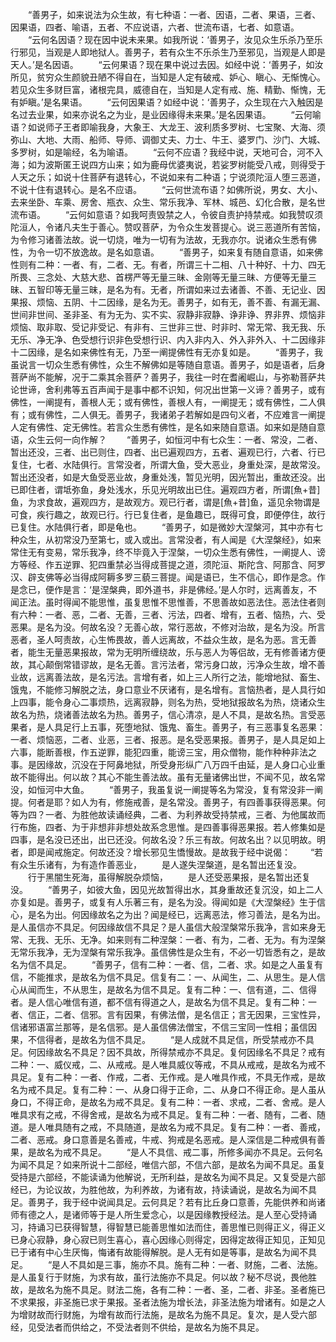 <!-- { "loadSidebar": true } -->
　　“善男子，如来说法为众生故，有七种语：一者、因语，二者、果语，三者、因果语，四者、喻语，五者、不应说语，六者、世流布语，七者、如意语。
　　“云何名因语？现在因中说未来果。如我所说：‘善男子，汝见众生乐杀乃至乐行邪见，当观是人即地狱人。善男子，若有众生不乐杀生乃至邪见，当观是人即是天人。’是名因语。
　　“云何果语？现在果中说过去因。如经中说：‘善男子，如汝所见，贫穷众生颜貌丑陋不得自在，当知是人定有破戒、妒心、瞋心、无惭愧心。若见众生多财巨富，诸根完具，威德自在，当知是人定有戒、施、精勤、惭愧，无有妒瞋。’是名果语。
　　“云何因果语？如经中说：‘善男子，众生现在六入触因是名过去业果，如来亦说名之为业，是业因缘得未来果。’是名因果语。
　　“云何喻语？如说师子王者即喻我身，大象王、大龙王、波利质多罗树、七宝聚、大海、须弥山、大地、大雨、船师、导师、调御丈夫、力士、牛王、婆罗门、沙门、大城、多罗树，如是喻经，名为喻语。
　　“云何不应语？我经中说，天地可合，河不入海；如为波斯匿王说四方山来；如为鹿母优婆夷说，若娑罗树能受八戒，则得受于人天之乐；如说十住菩萨有退转心，不说如来有二种语；宁说须陀洹人堕三恶道，不说十住有退转心。是名不应语。
　　“云何世流布语？如佛所说，男女、大小、去来坐卧、车乘、房舍、瓶衣、众生、常乐我净、军林、城邑、幻化合散，是名世流布语。
　　“云何如意语？如我呵责毁禁之人，令彼自责护持禁戒。如我赞叹须陀洹人，令诸凡夫生于善心。赞叹菩萨，为令众生发菩提心。说三恶道所有苦恼，为令修习诸善法故。说一切烧，唯为一切有为法故，无我亦尔。说诸众生悉有佛性，为令一切不放逸故。是名如意语。
　　“善男子，如来复有随自意语，如来佛性则有二种：一者、有，二者、无。有者，所谓三十二相、八十种好、十力、四无所畏、三念处、大慈大悲、首楞严等无量三昧、金刚等无量三昧、方便等无量三昧、五智印等无量三昧，是名为有。无者，所谓如来过去诸善、不善、无记业、因果报、烦恼、五阴、十二因缘，是名为无。善男子，如有无，善不善、有漏无漏、世间非世间、圣非圣、有为无为、实不实、寂静非寂静、诤非诤、界非界、烦恼非烦恼、取非取、受记非受记、有非有、三世非三世、时非时、常无常、我无我、乐无乐、净无净、色受想行识非色受想行识、内入非内入、外入非外入、十二因缘非十二因缘，是名如来佛性有无，乃至一阐提佛性有无亦复如是。
　　“善男子，我虽说言一切众生悉有佛性，众生不解佛如是等随自意语。善男子，如是语者，后身菩萨尚不能解，况于二乘其余菩萨？善男子，我往一时在耆阇崛山，与弥勒菩萨共论世谛，舍利弗等五百声闻于是事中都不识知，何况出世第一义谛？善男子，或有佛性，一阐提有，善根人无；或有佛性，善根人有，一阐提无；或有佛性，二人俱有；或有佛性，二人俱无。善男子，我诸弟子若解如是四句义者，不应难言一阐提人定有佛性、定无佛性。若言众生悉有佛性，是名如来随自意语。如来如是随自意语，众生云何一向作解？
　　“善男子，如恒河中有七众生：一者、常没，二者、暂出还没，三者、出已则住，四者、出已遍观四方，五者、遍观已行，六者、行已复住，七者、水陆俱行。言常没者，所谓大鱼，受大恶业，身重处深，是故常没。暂出还没者，如是大鱼受恶业故，身重处浅，暂见光明，因光暂出，重故还没。出已即住者，谓坻弥鱼，身处浅水，乐见光明故出已住。遍观四方者，所谓[魚+昔]鱼，为求食故，遍观四方，是故观方。观已行者，谓是[魚+昔]鱼，遥见余物谓是可食，疾行趣之，故观已行。行已复住者，是鱼趣已，既得可食，即便停住，故行已复住。水陆俱行者，即是龟也。
　　“善男子，如是微妙大涅槃河，其中亦有七种众生，从初常没乃至第七，或入或出。言常没者，有人闻是《大涅槃经》，如来常住无有变易，常乐我净，终不毕竟入于涅槃，一切众生悉有佛性，一阐提人、谤方等经、作五逆罪、犯四重禁必当得成菩提之道，须陀洹、斯陀含、阿那含、阿罗汉、辟支佛等必当得成阿耨多罗三藐三菩提。闻是语已，生不信心，即作是念。作是念已，便作是言：‘是涅槃典，即外道书，非是佛经。’是人尔时，远离善友，不闻正法。虽时得闻不能思惟，虽复思惟不思惟善，不思善故如恶法住。恶法住者则有六种：一者、恶，二者、无善，三者、污法，四者、增有，五者、恼热，六、受恶果。是名为没。何故名没？无善心故，常行恶故，不修对治故，是名为没。所言恶者，圣人呵责故，心生怖畏故，善人远离故，不益众生故，是名为恶。言无善者，能生无量恶果报故，常为无明所缠绕故，乐与恶人为等侣故，无有修善诸方便故，其心颠倒常错谬故，是名无善。言污法者，常污身口故，污净众生故，增不善业故，远离善法故，是名污法。言增有者，如上三人所行之法，能增地狱、畜生、饿鬼，不能修习解脱之法，身口意业不厌诸有，是名增有。言恼热者，是人具行如上四事，能令身心二事烦热，远离寂静，则名为热，受地狱报故名为热，烧诸众生故名为热，烧诸善法故名为热。善男子，信心清凉，是人不具，是故名热。言受恶果者，是人具足行上五事，死堕地狱、饿鬼、畜生。善男子，有三恶事复名恶果：一者、烦恼恶，二者、业恶，三者、报恶。是名受恶果报。善男子，是人具足如上六事，能断善根，作五逆罪，能犯四重，能谤三宝，用众僧物，能作种种非法之事。是因缘故，沉没在于阿鼻地狱，所受身形纵广八万四千由延，是人身口心业重故不能得出。何以故？其心不能生善法故。虽有无量诸佛出世，不闻不见，故名常没，如恒河中大鱼。
　　“善男子，我虽复说一阐提等名为常没，复有常没非一阐提。何者是耶？如人为有，修施戒善，是名常没。善男子，有四善事获得恶果。何等为四？一者、为胜他故读诵经典，二者、为利养故受持禁戒，三者、为他属故而行布施，四者、为于非想非非想处故系念思惟。是四善事得恶果报。若人修集如是四事，是名没已还出，出已还没。何故名没？乐三有故。何故名出？以见明故。明者，即是闻戒施定。何故还没？增长邪见生憍慢故。是故我于经中说偈：
　　“若有众生乐诸有，为有造作善恶业，
　　是人遂失涅槃道，是名暂出还复没。
　　行于黑闇生死海，虽得解脱杂烦恼，
　　是人还受恶果报，是名暂出还复没。
　　“善男子，如彼大鱼，因见光故暂得出水，其身重故还复沉没，如上二人亦复如是。善男子，或复有人乐著三有，是名为没。得闻如是《大涅槃经》生于信心，是名为出。何因缘故名之为出？闻是经已，远离恶法，修习善法，是名为出。是人虽信亦不具足。何因缘故信不具足？是人虽信大般涅槃常乐我净，言如来身无常、无我、无乐、无净。如来则有二种涅槃：一者、有为，二者、无为。有为涅槃无常乐我净，无为涅槃有常乐我净。虽信佛性是众生有，不必一切皆悉有之，是故名为信不具足。
　　“善男子，信有二种：一者、信，二者、求。如是之人虽复有信，不能推求，是故名为信不具足。信复有二：一、从闻生，二、从思生。是人信心从闻而生，不从思生，是故名为信不具足。复有二种：一、信有道，二、信得者。是人信心唯信有道，都不信有得道之人，是故名为信不具足。复有二种：一者、信正，二者、信邪。言有因果，有佛法僧，是名信正；言无因果，三宝性异，信诸邪语富兰那等，是名信邪。是人虽信佛法僧宝，不信三宝同一性相；虽信因果，不信得者，是故名为信不具足。
　　“是人成就不具足信，所受禁戒亦不具足。何因缘故名不具足？因不具故，所得禁戒亦不具足。复何因缘名不具足？戒有二种：一、威仪戒，二、从戒戒。是人唯具威仪等戒，不具从戒戒，是故名为戒不具足。复有二种：一者、作戒，二者、无作戒。是人唯具作戒，不具无作戒，是故名为戒不具足。复有二种：一、从身口得于正命，二、从身口不得正命。是人虽从身口，不得正命，是故名为戒不具足。复有二种：一者、求戒，二者、舍戒。是人唯具求有之戒，不得舍戒，是故名为戒不具足。复有二种：一者、随有，二者、随道。是人唯具随有之戒，不具随道，是故名为戒不具足。复有二种：一者、善戒，二者、恶戒。身口意善是名善戒，牛戒、狗戒是名恶戒。是人深信是二种戒俱有善果，是故名为戒不具足。
　　“是人不具信、戒二事，所修多闻亦不具足。云何名为闻不具足？如来所说十二部经，唯信六部，不信六部，是故名为闻不具足。虽复受持是六部经，不能读诵为他解说，无所利益，是故名为闻不具足。又复受是六部经已，为论议故，为胜他故，为利养故，为诸有故，持读诵说，是故名为闻不具足。善男子，我于经中说闻具足。云何具足？若有比丘身口意善，先能供养和尚诸师有德之人，是诸师等于是人所生爱念心，以是因缘教授经法。是人至心受持诵习，持诵习已获得智慧，得智慧已能善思惟如法而住，善思惟已则得正义，得正义已身心寂静，身心寂已则生喜心，喜心因缘心则得定，因得定故得正知见，正知见已于诸有中心生厌悔，悔诸有故能得解脱。是人无有如是等事，是故名为闻不具足。
　　“是人不具如是三事，施亦不具。施有二种：一者、财施，二者、法施。是人虽复行于财施，为求有故，虽行法施亦不具足。何以故？秘不尽说，畏他胜故，是故名为施不具足。财法二施，各有二种：一者、圣，二者、非圣。圣者施已不求果报，非圣施已求于果报。圣者法施为增长法，非圣法施为增诸有。如是之人为增财故而行财施，为增有故而行法施，是故名为施不具足。复次，是人受六部经，见受法者而供给之，不受法者则不供给，是故名为施不具足。
